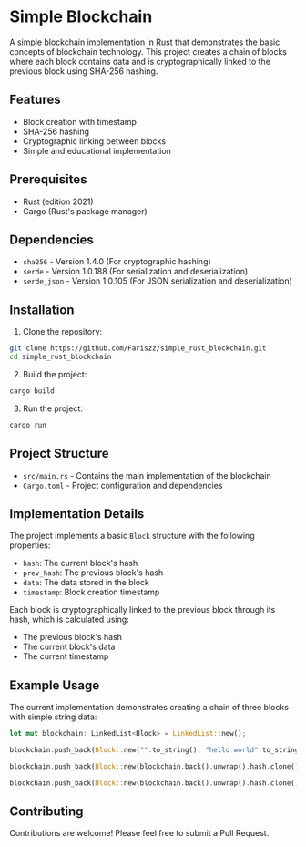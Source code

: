 # Simple Blockchain

A simple blockchain implementation in Rust that demonstrates the basic concepts of blockchain technology. This project creates a chain of blocks where each block contains data and is cryptographically linked to the previous block using SHA-256 hashing.

## Features

- Block creation with timestamp
- SHA-256 hashing
- Cryptographic linking between blocks
- Simple and educational implementation

## Prerequisites

- Rust (edition 2021)
- Cargo (Rust's package manager)

## Dependencies

- `sha256` - Version 1.4.0 (For cryptographic hashing)
- `serde` - Version 1.0.188 (For serialization and deserialization)
- `serde_json` - Version 1.0.105 (For JSON serialization and deserialization)

## Installation

1. Clone the repository:
```bash
git clone https://github.com/Fariszz/simple_rust_blockchain.git
cd simple_rust_blockchain
```

2. Build the project:
```bash
cargo build
```

3. Run the project:
```bash
cargo run
```

## Project Structure

- `src/main.rs` - Contains the main implementation of the blockchain
- `Cargo.toml` - Project configuration and dependencies

## Implementation Details

The project implements a basic `Block` structure with the following properties:
- `hash`: The current block's hash
- `prev_hash`: The previous block's hash
- `data`: The data stored in the block
- `timestamp`: Block creation timestamp

Each block is cryptographically linked to the previous block through its hash, which is calculated using:
- The previous block's hash
- The current block's data
- The current timestamp

## Example Usage

The current implementation demonstrates creating a chain of three blocks with simple string data:

```rust
let mut blockchain: LinkedList<Block> = LinkedList::new();

blockchain.push_back(Block::new("".to_string(), "hello world".to_string()));

blockchain.push_back(Block::new(blockchain.back().unwrap().hash.clone(), "hello world 2".to_string()));

blockchain.push_back(Block::new(blockchain.back().unwrap().hash.clone(), "hello world 3".to_string()));
```

## Contributing

Contributions are welcome! Please feel free to submit a Pull Request.
